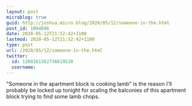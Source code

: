 ```yaml
---
layout: post
microblog: true
guid: http://joshua.micro.blog/2020/05/12/someone-in-the.html
post_id: 1094896
date: 2020-05-12T21:52:42+1100
lastmod: 2020-05-12T21:52:42+1100
type: post
url: /2020/05/12/someone-in-the.html
twitter:
  id: 1260161362736619520
  username: 
---
```

"Someone in the apartment block is cooking lamb" is the reason I'll probably be locked up tonight for scaling the balconies of this apartment block trying to find some lamb chops.

